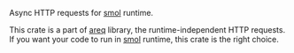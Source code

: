 
Async HTTP requests for [smol] runtime.

This crate is a part of [areq] library, the runtime-independent HTTP requests. If you want your code to run in [smol] runtime, this crate is the right choice.

[smol]: https://docs.rs/smol
[areq]: https://docs.rs/areq
